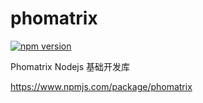 # phomatrix

[![npm version](https://img.shields.io/npm/v/phomatrix.svg)](https://www.npmjs.com/package/phomatrix)

Phomatrix Nodejs 基础开发库

https://www.npmjs.com/package/phomatrix
